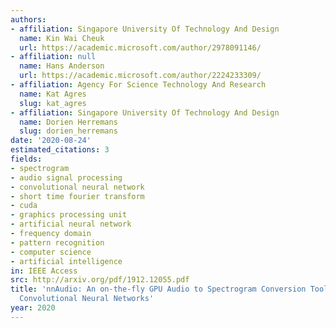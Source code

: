 ```yaml
---
authors:
- affiliation: Singapore University Of Technology And Design
  name: Kin Wai Cheuk
  url: https://academic.microsoft.com/author/2978091146/
- affiliation: null
  name: Hans Anderson
  url: https://academic.microsoft.com/author/2224233309/
- affiliation: Agency For Science Technology And Research
  name: Kat Agres
  slug: kat_agres
- affiliation: Singapore University Of Technology And Design
  name: Dorien Herremans
  slug: dorien_herremans
date: '2020-08-24'
estimated_citations: 3
fields:
- spectrogram
- audio signal processing
- convolutional neural network
- short time fourier transform
- cuda
- graphics processing unit
- artificial neural network
- frequency domain
- pattern recognition
- computer science
- artificial intelligence
in: IEEE Access
src: http://arxiv.org/pdf/1912.12055.pdf
title: 'nnAudio: An on-the-fly GPU Audio to Spectrogram Conversion Toolbox Using 1D
  Convolutional Neural Networks'
year: 2020
---
```

